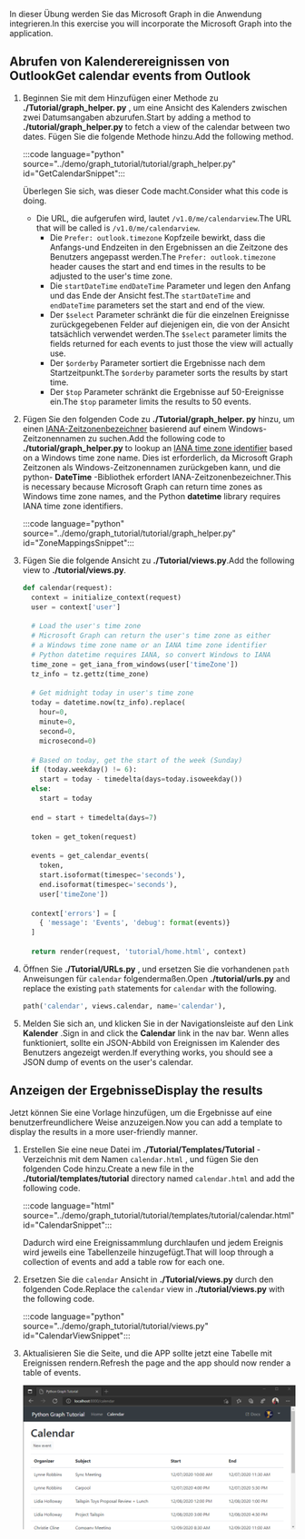 <!-- markdownlint-disable MD002 MD041 -->

<span data-ttu-id="b83ed-101">In dieser Übung werden Sie das Microsoft Graph in die Anwendung integrieren.</span><span class="sxs-lookup"><span data-stu-id="b83ed-101">In this exercise you will incorporate the Microsoft Graph into the application.</span></span>

## <a name="get-calendar-events-from-outlook"></a><span data-ttu-id="b83ed-102">Abrufen von Kalenderereignissen von Outlook</span><span class="sxs-lookup"><span data-stu-id="b83ed-102">Get calendar events from Outlook</span></span>

1. <span data-ttu-id="b83ed-103">Beginnen Sie mit dem Hinzufügen einer Methode zu **./Tutorial/graph_helper. py** , um eine Ansicht des Kalenders zwischen zwei Datumsangaben abzurufen.</span><span class="sxs-lookup"><span data-stu-id="b83ed-103">Start by adding a method to **./tutorial/graph_helper.py** to fetch a view of the calendar between two dates.</span></span> <span data-ttu-id="b83ed-104">Fügen Sie die folgende Methode hinzu.</span><span class="sxs-lookup"><span data-stu-id="b83ed-104">Add the following method.</span></span>

    :::code language="python" source="../demo/graph_tutorial/tutorial/graph_helper.py" id="GetCalendarSnippet":::

    <span data-ttu-id="b83ed-105">Überlegen Sie sich, was dieser Code macht.</span><span class="sxs-lookup"><span data-stu-id="b83ed-105">Consider what this code is doing.</span></span>

    - <span data-ttu-id="b83ed-106">Die URL, die aufgerufen wird, lautet `/v1.0/me/calendarview`.</span><span class="sxs-lookup"><span data-stu-id="b83ed-106">The URL that will be called is `/v1.0/me/calendarview`.</span></span>
        - <span data-ttu-id="b83ed-107">Die `Prefer: outlook.timezone` Kopfzeile bewirkt, dass die Anfangs-und Endzeiten in den Ergebnissen an die Zeitzone des Benutzers angepasst werden.</span><span class="sxs-lookup"><span data-stu-id="b83ed-107">The `Prefer: outlook.timezone` header causes the start and end times in the results to be adjusted to the user's time zone.</span></span>
        - <span data-ttu-id="b83ed-108">Die `startDateTime` `endDateTime` Parameter und legen den Anfang und das Ende der Ansicht fest.</span><span class="sxs-lookup"><span data-stu-id="b83ed-108">The `startDateTime` and `endDateTime` parameters set the start and end of the view.</span></span>
        - <span data-ttu-id="b83ed-109">Der `$select` Parameter schränkt die für die einzelnen Ereignisse zurückgegebenen Felder auf diejenigen ein, die von der Ansicht tatsächlich verwendet werden.</span><span class="sxs-lookup"><span data-stu-id="b83ed-109">The `$select` parameter limits the fields returned for each events to just those the view will actually use.</span></span>
        - <span data-ttu-id="b83ed-110">Der `$orderby` Parameter sortiert die Ergebnisse nach dem Startzeitpunkt.</span><span class="sxs-lookup"><span data-stu-id="b83ed-110">The `$orderby` parameter sorts the results by start time.</span></span>
        - <span data-ttu-id="b83ed-111">Der `$top` Parameter schränkt die Ergebnisse auf 50-Ereignisse ein.</span><span class="sxs-lookup"><span data-stu-id="b83ed-111">The `$top` parameter limits the results to 50 events.</span></span>

1. <span data-ttu-id="b83ed-112">Fügen Sie den folgenden Code zu **./Tutorial/graph_helper. py** hinzu, um einen [IANA-Zeitzonenbezeichner](https://www.iana.org/time-zones) basierend auf einem Windows-Zeitzonennamen zu suchen.</span><span class="sxs-lookup"><span data-stu-id="b83ed-112">Add the following code to **./tutorial/graph_helper.py** to lookup an [IANA time zone identifier](https://www.iana.org/time-zones) based on a Windows time zone name.</span></span> <span data-ttu-id="b83ed-113">Dies ist erforderlich, da Microsoft Graph Zeitzonen als Windows-Zeitzonennamen zurückgeben kann, und die python- **DateTime** -Bibliothek erfordert IANA-Zeitzonenbezeichner.</span><span class="sxs-lookup"><span data-stu-id="b83ed-113">This is necessary because Microsoft Graph can return time zones as Windows time zone names, and the Python **datetime** library requires IANA time zone identifiers.</span></span>

    :::code language="python" source="../demo/graph_tutorial/tutorial/graph_helper.py" id="ZoneMappingsSnippet":::

1. <span data-ttu-id="b83ed-114">Fügen Sie die folgende Ansicht zu **./Tutorial/views.py**.</span><span class="sxs-lookup"><span data-stu-id="b83ed-114">Add the following view to **./tutorial/views.py**.</span></span>

    ```python
    def calendar(request):
      context = initialize_context(request)
      user = context['user']

      # Load the user's time zone
      # Microsoft Graph can return the user's time zone as either
      # a Windows time zone name or an IANA time zone identifier
      # Python datetime requires IANA, so convert Windows to IANA
      time_zone = get_iana_from_windows(user['timeZone'])
      tz_info = tz.gettz(time_zone)

      # Get midnight today in user's time zone
      today = datetime.now(tz_info).replace(
        hour=0,
        minute=0,
        second=0,
        microsecond=0)

      # Based on today, get the start of the week (Sunday)
      if (today.weekday() != 6):
        start = today - timedelta(days=today.isoweekday())
      else:
        start = today

      end = start + timedelta(days=7)

      token = get_token(request)

      events = get_calendar_events(
        token,
        start.isoformat(timespec='seconds'),
        end.isoformat(timespec='seconds'),
        user['timeZone'])

      context['errors'] = [
        { 'message': 'Events', 'debug': format(events)}
      ]

      return render(request, 'tutorial/home.html', context)
    ```

1. <span data-ttu-id="b83ed-115">Öffnen Sie **./Tutorial/URLs.py** , und ersetzen Sie die vorhandenen `path` Anweisungen für `calendar` folgendermaßen.</span><span class="sxs-lookup"><span data-stu-id="b83ed-115">Open **./tutorial/urls.py** and replace the existing `path` statements for `calendar` with the following.</span></span>

    ```python
    path('calendar', views.calendar, name='calendar'),
    ```

1. <span data-ttu-id="b83ed-116">Melden Sie sich an, und klicken Sie in der Navigationsleiste auf den Link **Kalender** .</span><span class="sxs-lookup"><span data-stu-id="b83ed-116">Sign in and click the **Calendar** link in the nav bar.</span></span> <span data-ttu-id="b83ed-117">Wenn alles funktioniert, sollte ein JSON-Abbild von Ereignissen im Kalender des Benutzers angezeigt werden.</span><span class="sxs-lookup"><span data-stu-id="b83ed-117">If everything works, you should see a JSON dump of events on the user's calendar.</span></span>

## <a name="display-the-results"></a><span data-ttu-id="b83ed-118">Anzeigen der Ergebnisse</span><span class="sxs-lookup"><span data-stu-id="b83ed-118">Display the results</span></span>

<span data-ttu-id="b83ed-119">Jetzt können Sie eine Vorlage hinzufügen, um die Ergebnisse auf eine benutzerfreundlichere Weise anzuzeigen.</span><span class="sxs-lookup"><span data-stu-id="b83ed-119">Now you can add a template to display the results in a more user-friendly manner.</span></span>

1. <span data-ttu-id="b83ed-120">Erstellen Sie eine neue Datei im **./Tutorial/Templates/Tutorial** -Verzeichnis mit dem Namen `calendar.html` , und fügen Sie den folgenden Code hinzu.</span><span class="sxs-lookup"><span data-stu-id="b83ed-120">Create a new file in the **./tutorial/templates/tutorial** directory named `calendar.html` and add the following code.</span></span>

    :::code language="html" source="../demo/graph_tutorial/tutorial/templates/tutorial/calendar.html" id="CalendarSnippet":::

    <span data-ttu-id="b83ed-121">Dadurch wird eine Ereignissammlung durchlaufen und jedem Ereignis wird jeweils eine Tabellenzeile hinzugefügt.</span><span class="sxs-lookup"><span data-stu-id="b83ed-121">That will loop through a collection of events and add a table row for each one.</span></span>

1. <span data-ttu-id="b83ed-122">Ersetzen Sie die `calendar` Ansicht in **./Tutorial/views.py** durch den folgenden Code.</span><span class="sxs-lookup"><span data-stu-id="b83ed-122">Replace the `calendar` view in **./tutorial/views.py** with the following code.</span></span>

    :::code language="python" source="../demo/graph_tutorial/tutorial/views.py" id="CalendarViewSnippet":::

1. <span data-ttu-id="b83ed-123">Aktualisieren Sie die Seite, und die APP sollte jetzt eine Tabelle mit Ereignissen rendern.</span><span class="sxs-lookup"><span data-stu-id="b83ed-123">Refresh the page and the app should now render a table of events.</span></span>

    ![Ein Screenshot der Tabelle mit Ereignissen](./images/add-msgraph-01.png)
